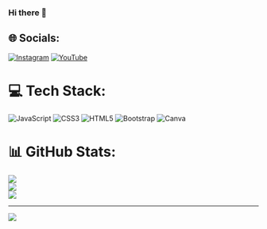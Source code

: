 ### Hi there 👋

## 🌐 Socials:
[![Instagram](https://img.shields.io/badge/Instagram-%23E4405F.svg?logo=Instagram&logoColor=white)](https://instagram.com/https://www.instagram.com/frontend.community/) [![YouTube](https://img.shields.io/badge/YouTube-%23FF0000.svg?logo=YouTube&logoColor=white)](https://youtube.com/@Frontend_Community) 

# 💻 Tech Stack:
![JavaScript](https://img.shields.io/badge/javascript-%23323330.svg?style=for-the-badge&logo=javascript&logoColor=%23F7DF1E) ![CSS3](https://img.shields.io/badge/css3-%231572B6.svg?style=for-the-badge&logo=css3&logoColor=white) ![HTML5](https://img.shields.io/badge/html5-%23E34F26.svg?style=for-the-badge&logo=html5&logoColor=white) ![Bootstrap](https://img.shields.io/badge/bootstrap-%23563D7C.svg?style=for-the-badge&logo=bootstrap&logoColor=white) ![Canva](https://img.shields.io/badge/Canva-%2300C4CC.svg?style=for-the-badge&logo=Canva&logoColor=white)
# 📊 GitHub Stats:
![](https://github-readme-stats.vercel.app/api?username=Frontend-Co&theme=dark&hide_border=false&include_all_commits=false&count_private=false)<br/>
![](https://github-readme-streak-stats.herokuapp.com/?user=Frontend-Co&theme=dark&hide_border=false)<br/>
![](https://github-readme-stats.vercel.app/api/top-langs/?username=Frontend-Co&theme=dark&hide_border=false&include_all_commits=false&count_private=false&layout=compact)

---
[![](https://visitcount.itsvg.in/api?id=Frontend-Co&icon=0&color=0)](https://visitcount.itsvg.in)

<!-- Proudly created with GPRM ( https://gprm.itsvg.in ) -->
